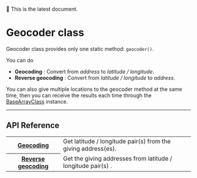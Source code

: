 :green_heart: This is the latest document.

# Geocoder class

Geocoder class provides only one static method: `geocoder()`.

You can do
- **Geocoding** : Convert from *address* to *latitude / longitude*.
- **Reverse geocoding** : Convert from *latitude / longitude*  to *address*.</li>

You can also give multiple locations to the geocoder method at the same time,
then you can receive the results each time through the [BaseArrayClass](../BaseArrayClass/README.md) instance.


---------------------------------------------------------------

## API Reference

<table class="reference">
    <tr>
        <th><a href="./geocoding/README.md">Geocoding</a></th>
        <td>Get latitude / longitude pair(s) from the giving address(es).</td>
    </tr>
      <tr>
          <th><a href="./reverse_geocoding/README.md">Reverse geocoding</a></th>
          <td>Get the giving addresses from latitude / longitude pair(s)  .</td>
      </tr>
</table>
